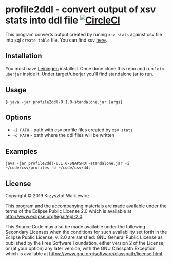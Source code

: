 # profile2ddl - convert output of xsv stats into ddl file [![CircleCI](https://circleci.com/gh/gigal00p/profile2ddl.svg?style=svg)](https://circleci.com/gh/gigal00p/profile2ddl)

This program converts output created by runnig `xsv stats` against csv file into sql `create table` file.
You can find xsv [here](https://github.com/BurntSushi/xsv).

## Installation

You must have [Leiningen](https://leiningen.org/) installed. Once done clone this repo and run `lein uberjar` inside it.
Under target/uberjar you'll find standalone jar to run.

## Usage

    $ java -jar profile2ddl-0.1.0-standalone.jar [args]

## Options

* `-i PATH` - path with csv profile files created by `xsv stats`
* `-o PATH` - path where the ddl files will be written

## Examples

`java -jar profile2ddl-0.1.0-SNAPSHOT-standalone.jar -i ~/code/csv/profiles -o ~/code/csv/ddl`

## License

Copyright © 2019 Krzysztof Walkiewicz

This program and the accompanying materials are made available under the
terms of the Eclipse Public License 2.0 which is available at
http://www.eclipse.org/legal/epl-2.0.

This Source Code may also be made available under the following Secondary
Licenses when the conditions for such availability set forth in the Eclipse
Public License, v. 2.0 are satisfied: GNU General Public License as published by
the Free Software Foundation, either version 2 of the License, or (at your
option) any later version, with the GNU Classpath Exception which is available
at https://www.gnu.org/software/classpath/license.html.
